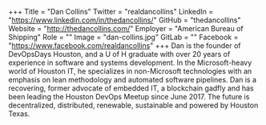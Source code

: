 +++
Title = "Dan Collins"
Twitter = "realdancollins"
LinkedIn = "https://www.linkedin.com/in/thedancollins/"
GitHub = "thedancollins"
Website = "http://thedancollins.com/"
Employer = "American Bureau of Shipping"
Role = ""
Image = "dan-collins.jpg"
GitLab = ""
Facebook = "https://www.facebook.com/realdancollins"
+++
Dan is the founder of DevOpsDays Houston, and a U of H graduate with over 20 years of experience in software and systems development. In the Microsoft-heavy world of Houston IT, he specializes in non-Microsoft technologies with an emphasis on lean methodology and automated software pipelines. Dan is a recovering, former advocate of embedded IT, a blockchain gadfly and has been leading the Houston DevOps Meetup since June 2017. The future is decentralized, distributed, renewable, sustainable and powered by Houston Texas.